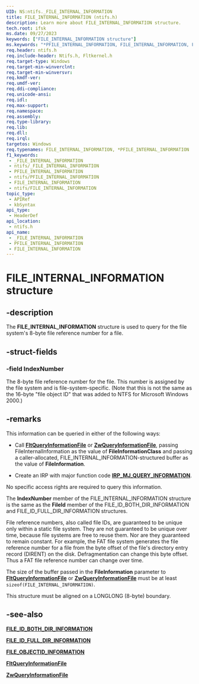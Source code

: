 ```yaml
---
UID: NS:ntifs._FILE_INTERNAL_INFORMATION
title: FILE_INTERNAL_INFORMATION (ntifs.h)
description: Learn more about FILE_INTERNAL_INFORMATION structure.
tech.root: ifsk
ms.date: 09/27/2023
keywords: ["FILE_INTERNAL_INFORMATION structure"]
ms.keywords: "*PFILE_INTERNAL_INFORMATION, FILE_INTERNAL_INFORMATION, FILE_INTERNAL_INFORMATION structure [Installable File System Drivers], PFILE_INTERNAL_INFORMATION, PFILE_INTERNAL_INFORMATION structure pointer [Installable File System Drivers], _FILE_INTERNAL_INFORMATION, fileinformationstructures_7be724e0-06ec-4555-bcce-14926b7d92df.xml, ifsk.file_internal_information, ntifs/FILE_INTERNAL_INFORMATION, ntifs/PFILE_INTERNAL_INFORMATION"
req.header: ntifs.h
req.include-header: Ntifs.h, Fltkernel.h
req.target-type: Windows
req.target-min-winverclnt: 
req.target-min-winversvr: 
req.kmdf-ver: 
req.umdf-ver: 
req.ddi-compliance: 
req.unicode-ansi: 
req.idl: 
req.max-support: 
req.namespace: 
req.assembly: 
req.type-library: 
req.lib: 
req.dll: 
req.irql: 
targetos: Windows
req.typenames: FILE_INTERNAL_INFORMATION, *PFILE_INTERNAL_INFORMATION
f1_keywords:
 - _FILE_INTERNAL_INFORMATION
 - ntifs/_FILE_INTERNAL_INFORMATION
 - PFILE_INTERNAL_INFORMATION
 - ntifs/PFILE_INTERNAL_INFORMATION
 - FILE_INTERNAL_INFORMATION
 - ntifs/FILE_INTERNAL_INFORMATION
topic_type:
 - APIRef
 - kbSyntax
api_type:
 - HeaderDef
api_location:
 - ntifs.h
api_name:
 - _FILE_INTERNAL_INFORMATION
 - PFILE_INTERNAL_INFORMATION
 - FILE_INTERNAL_INFORMATION
---
```


# FILE_INTERNAL_INFORMATION structure

## -description

The **FILE_INTERNAL_INFORMATION** structure is used to query for the file system's 8-byte file reference number for a file.

## -struct-fields

### -field IndexNumber

The 8-byte file reference number for the file. This number is assigned by the file system and is file-system-specific. (Note that this is not the same as the 16-byte "file object ID" that was added to NTFS for Microsoft Windows 2000.)

## -remarks

This information can be queried in either of the following ways:

* Call [**FltQueryInformationFile**](../fltkernel/nf-fltkernel-fltqueryinformationfile.md) or [**ZwQueryInformationFile**](nf-ntifs-ntqueryinformationfile.md), passing FileInternalInformation as the value of **FileInformationClass** and passing a caller-allocated, FILE_INTERNAL_INFORMATION-structured buffer as the value of **FileInformation**.

* Create an IRP with major function code [**IRP_MJ_QUERY_INFORMATION**](/windows-hardware/drivers/ifs/irp-mj-query-information).

No specific access rights are required to query this information.

The **IndexNumber** member of the FILE_INTERNAL_INFORMATION structure is the same as the **FileId** member of the FILE_ID_BOTH_DIR_INFORMATION and FILE_ID_FULL_DIR_INFORMATION structures.

File reference numbers, also called file IDs, are guaranteed to be unique only within a static file system. They are not guaranteed to be unique over time, because file systems are free to reuse them. Nor are they guaranteed to remain constant. For example, the FAT file system generates the file reference number for a file from the byte offset of the file's directory entry record (DIRENT) on the disk. Defragmentation can change this byte offset. Thus a FAT file reference number can change over time.

The size of the buffer passed in the **FileInformation** parameter to [**FltQueryInformationFile**](../fltkernel/nf-fltkernel-fltqueryinformationfile.md) or [**ZwQueryInformationFile**](nf-ntifs-ntqueryinformationfile.md) must be at least ```sizeof(FILE_INTERNAL_INFORMATION)```.

This structure must be aligned on a LONGLONG (8-byte) boundary.

## -see-also

[**FILE_ID_BOTH_DIR_INFORMATION**](ns-ntifs-_file_id_both_dir_information.md)

[**FILE_ID_FULL_DIR_INFORMATION**](ns-ntifs-_file_id_full_dir_information.md)

[**FILE_OBJECTID_INFORMATION**](ns-ntifs-_file_objectid_information.md)

[**FltQueryInformationFile**](../fltkernel/nf-fltkernel-fltqueryinformationfile.md)

[**ZwQueryInformationFile**](nf-ntifs-ntqueryinformationfile.md)
